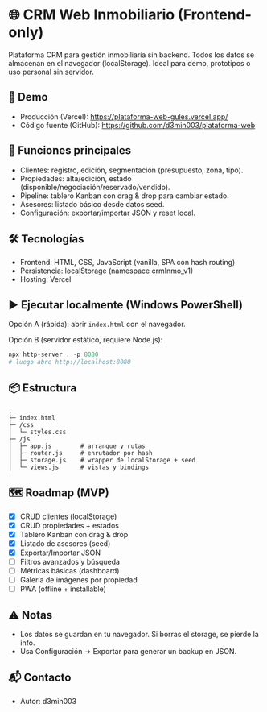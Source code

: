 # 🌐 CRM Web Inmobiliario (Frontend-only)

Plataforma CRM para gestión inmobiliaria sin backend. Todos los datos se almacenan en el navegador (localStorage). Ideal para demo, prototipos o uso personal sin servidor.

## 🚀 Demo
- Producción (Vercel): https://plataforma-web-gules.vercel.app/
- Código fuente (GitHub): https://github.com/d3min003/plataforma-web

## 🔑 Funciones principales
- Clientes: registro, edición, segmentación (presupuesto, zona, tipo).
- Propiedades: alta/edición, estado (disponible/negociación/reservado/vendido).
- Pipeline: tablero Kanban con drag & drop para cambiar estado.
- Asesores: listado básico desde datos seed.
- Configuración: exportar/importar JSON y reset local.

## 🛠️ Tecnologías
- Frontend: HTML, CSS, JavaScript (vanilla, SPA con hash routing)
- Persistencia: localStorage (namespace crmInmo_v1)
- Hosting: Vercel

## ▶️ Ejecutar localmente (Windows PowerShell)
Opción A (rápida): abrir `index.html` con el navegador.

Opción B (servidor estático, requiere Node.js):

```powershell
npx http-server . -p 8080
# luego abre http://localhost:8080
```

## 📦 Estructura
```
.
├─ index.html
├─ /css
│  └─ styles.css
├─ /js
│  ├─ app.js        # arranque y rutas
│  ├─ router.js     # enrutador por hash
│  ├─ storage.js    # wrapper de localStorage + seed
│  └─ views.js      # vistas y bindings
```

## 🗺️ Roadmap (MVP)
- [x] CRUD clientes (localStorage)
- [x] CRUD propiedades + estados
- [x] Tablero Kanban con drag & drop
- [x] Listado de asesores (seed)
- [x] Exportar/Importar JSON
- [ ] Filtros avanzados y búsqueda
- [ ] Métricas básicas (dashboard)
- [ ] Galería de imágenes por propiedad
- [ ] PWA (offline + installable)

## ⚠️ Notas
- Los datos se guardan en tu navegador. Si borras el storage, se pierde la info.
- Usa Configuración → Exportar para generar un backup en JSON.

## 📬 Contacto
- Autor: d3min003
